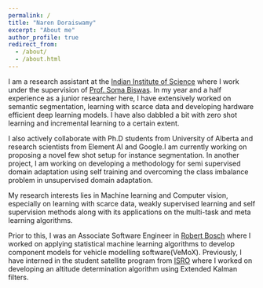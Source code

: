 ```yaml
---
permalink: /
title: "Naren Doraiswamy"
excerpt: "About me"
author_profile: true
redirect_from: 
  - /about/
  - /about.html
---
```


I am a research assistant at the [Indian Institute of Science](https://www.iisc.ac.in/) where I work under the supervision of [Prof. Soma Biswas](http://www.ee.iisc.ac.in/new/people/faculty/soma.biswas/index.html). In my year and a half experience as a junior researcher here, I have extensively worked on semantic segmentation, learning with scarce data and developing hardware efficient deep learning models. I have also dabbled a bit with zero shot learning and incremental learning to a certain extent.

I also actively collaborate with Ph.D students from University of Alberta and research scientists from Element AI and Google.I am currently working on proposing a novel few shot setup for instance segmentation. In another project, I am working on developing a methodology for semi supervised domain adaptation using self training and overcoming the class imbalance problem in unsupervised domain adaptation.

My research interests lies in Machine learning and Computer vision, especially on learning with scarce data, weakly supervised learning and self supervision methods along with its applications on the multi-task and meta learning algorithms.

Prior to this, I was an Associate Software Engineer in [Robert Bosch](https://www.bosch.in/) where I worked on applying statistical machine learning algorithms to develop component models for vehicle modelling software(VeMoX). Previously, I have interned in the student satellite program from [ISRO](https://www.isro.gov.in/) where I worked on developing an altitude determination algorithm using Extended Kalman filters. 

